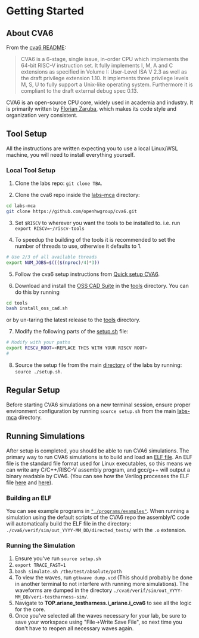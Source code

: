 
# Getting Started

## About CVA6

From the [cva6 README](https://github.com/openhwgroup/cva6/blob/cb5c623e5083656fd6bead45c6a7128e891f121a/README.md):

> CVA6 is a 6-stage, single issue, in-order CPU which implements the 64-bit RISC-V instruction set. It fully implements I, M, A and C extensions as specified in Volume I: User-Level ISA V 2.3 as well as the draft privilege extension 1.10. It implements three privilege levels M, S, U to fully support a Unix-like operating system. Furthermore it is compliant to the draft external debug spec 0.13.

CVA6 is an open-source CPU core, widely used in academia and industry. It is primarily written by [Florian Zaruba](https://github.com/zarubaf), which makes its code style and organization very consistent.

## Tool Setup

All the instructions are written expecting you to use a local Linux/WSL machine, you will need to install everything yourself.

### Local Tool Setup
1. Clone the labs repo: `git clone TBA`.

2. Clone the cva6 repo inside the [labs-mca](./../) directory:
```sh
cd labs-mca
git clone https://github.com/openhwgroup/cva6.git
```

3. Set `$RISCV` to wherever you want the tools to be installed to. i.e. run `export RISCV=~/riscv-tools`

4. To speedup the building of the tools it is recommended to set the number of threads to use, otherwise it defaults to 1.
```sh
# Use 2/3 of all available threads
export NUM_JOBS=$((($(nproc)/4)*3))
```

5. Follow the cva6 setup instructions from [Quick setup CVA6](./quick-setup-cva6.md).

6. Download and install the [OSS CAD Suite](https://github.com/YosysHQ/oss-cad-suite-build) in the [tools](./../tools/) directory. You can do this by running
```sh
cd tools
bash install_oss_cad.sh
```
or by un-taring the latest release to the [tools](./../tools/) directory.

7. Modify the following parts of the [setup.sh](./../setup.sh) file:

```bash
# Modify with your paths
export RISCV_ROOT=<REPLACE THIS WITH YOUR RISCV ROOT>
#
```

8. Source the setup file from the main [directory](./..) of the labs by running: `source ./setup.sh`.

## Regular Setup

Before starting CVA6 simulations on a new terminal session, ensure proper environment configuration by running `source setup.sh` from the main [labs-mca](./..) directory.

## Running Simulations

After setup is completed, you should be able to run CVA6 simulations. The primary way to run CVA6 simulations is to build and load an [ELF file](https://en.wikipedia.org/wiki/Executable_and_Linkable_Format). An ELF file is the standard file format used for Linux executables, so this means we can write any C/C++/RISC-V assembly program, and gcc/g++ will output a binary readable by CVA6. (You can see how the Verilog processes the ELF file [here](https://github.com/openhwgroup/cva6/blob/b44a696bbead23dafb068037eff00a90689d4faf/corev_apu/tb/ariane_tb.sv#L132-L152) and [here](https://github.com/openhwgroup/cva6/blob/b44a696bbead23dafb068037eff00a90689d4faf/corev_apu/tb/dpi/elfloader.cc)).

### Building an ELF

You can see example programs in [`"./programs/examples"`](./programs/examples). When running a simulation using the default scripts of the CVA6 repo the assembly/C code will automatically build the ELF file in the directory: `./cva6/verif/sim/out_YYYY-MM_DD/directed_tests/` with the `.o` extension.

### Running the Simulation

1. Ensure you've run `source setup.sh`
2. `export TRACE_FAST=1`
3. `bash simulate.sh /the/test/absolute/path`
4. To view the waves, run `gtkwave dump.vcd` (This should probably be done in another terminal to not interfere with running more simulations). The waveforms are dumped in the directory `./cva6/verif/sim/out_YYYY-MM_DD/veri-testharness-sim/`.
5. Navigate to **TOP.ariane_testharness.i_ariane.i_cva6** to see all the logic for the core.
6. Once you've selected all the waves necessary for your lab, be sure to save your workspace using "File->Write Save File", so next time you don't have to reopen all necessary waves again.
